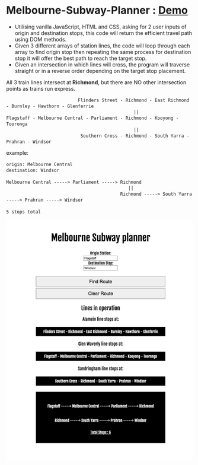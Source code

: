 # Melbourne-Subway-Planner  : <a href="https://sirvand.github.io/Melbourne-Subway-Planner/"> Demo </a>


- Utilising vanilla JavaScript, HTML and CSS, asking for 2 user inputs of origin and destination stops, this code will return the efficient travel path using DOM methods.
- Given 3 different arrays of station lines, the code will loop through each array to find origin stop then repeating the same process for destination stop it will offer the best path to reach the target stop.
- Given an intersection in which lines will cross, the program will traverse straight or in a reverse order depending on the target stop placement. 

All 3 train lines intersect at **Richmond**, but there are NO other intersection points as trains run express.




```
                           Flinders Street - Richmond - East Richmond - Burnley - Hawthorn - Glenferrie
                                                ||
Flagstaff - Melbourne Central - Parliament - Richmond - Kooyong - Tooronga
                                                ||
                            Southern Cross - Richmond - South Yarra - Prahran - Windsor
```


example: 
```
origin: Melbourne Central
destination: Windsor

Melbourne Central -----> Parliament -----> Richmond 
                                              ||
                                           Richmond -----> South Yarra -----> Prahran -----> Windsor
                                           
5 stops total   
```

![Screenshot](Screenshot_Subway.png)

